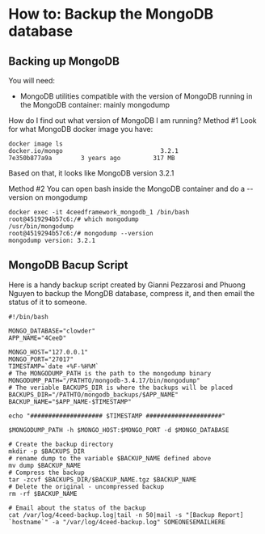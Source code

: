How to: Backup the MongoDB database
====

## Backing up MongoDB

You will need:
- MongoDB utilities compatible with the version of MongoDB running in the MongoDB container: mainly mongodump

How do I find out what version of MongoDB I am running?
Method #1 
Look for what MongoDB docker image you have:
```
docker image ls
docker.io/mongo                           3.2.1               7e350b877a9a        3 years ago         317 MB
```
Based on that, it looks like MongoDB version 3.2.1

Method #2
You can open bash inside the MongoDB container and do a --version on mongodump
```
docker exec -it 4ceedframework_mongodb_1 /bin/bash
root@4519294b57c6:/# which mongodump
/usr/bin/mongodump
root@4519294b57c6:/# mongodump --version
mongodump version: 3.2.1
```
## MongoDB Bacup Script

Here is a handy backup script created by Gianni Pezzarosi and Phuong Nguyen to backup the MongDB database, compress it, and then email the status of it to someone.

```
#!/bin/bash

MONGO_DATABASE="clowder"
APP_NAME="4CeeD"

MONGO_HOST="127.0.0.1"
MONGO_PORT="27017"
TIMESTAMP=`date +%F-%H%M`
# The MONGODUMP_PATH is the path to the mongodump binary
MONGODUMP_PATH="/PATHTO/mongodb-3.4.17/bin/mongodump"
# The veriable BACKUPS_DIR is where the backups will be placed
BACKUPS_DIR="/PATHTO/mongodb_backups/$APP_NAME"
BACKUP_NAME="$APP_NAME-$TIMESTAMP"

echo "#################### $TIMESTAMP #####################"

$MONGODUMP_PATH -h $MONGO_HOST:$MONGO_PORT -d $MONGO_DATABASE

# Create the backup directory
mkdir -p $BACKUPS_DIR
# rename dump to the variable $BACKUP_NAME defined above
mv dump $BACKUP_NAME
# Compress the backup
tar -zcvf $BACKUPS_DIR/$BACKUP_NAME.tgz $BACKUP_NAME
# Delete the original - uncompressed backup
rm -rf $BACKUP_NAME

# Email about the status of the backup
cat /var/log/4ceed-backup.log|tail -n 50|mail -s "[Backup Report] `hostname`" -a "/var/log/4ceed-backup.log" SOMEONESEMAILHERE
```
